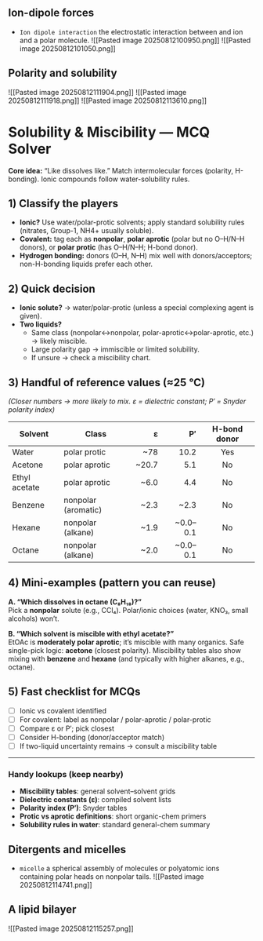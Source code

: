 ## Ion-dipole forces
* `Ion dipole interaction` the electrostatic interaction between and ion and a polar molecule.
![[Pasted image 20250812100950.png]]
![[Pasted image 20250812101050.png]]

## Polarity and solubility
![[Pasted image 20250812111904.png]]
![[Pasted image 20250812111918.png]]
![[Pasted image 20250812113610.png]]

# Solubility & Miscibility — MCQ Solver

**Core idea:** “Like dissolves like.” Match intermolecular forces (polarity, H-bonding). Ionic compounds follow water-solubility rules.

## 1) Classify the players
- **Ionic?** Use water/polar-protic solvents; apply standard solubility rules (nitrates, Group-1, NH4+ usually soluble).
- **Covalent:** tag each as **nonpolar**, **polar aprotic** (polar but no O–H/N–H donors), or **polar protic** (has O–H/N–H; H-bond donor).
- **Hydrogen bonding:** donors (O–H, N–H) mix well with donors/acceptors; non-H-bonding liquids prefer each other.

## 2) Quick decision
- **Ionic solute?** → water/polar-protic (unless a special complexing agent is given).
- **Two liquids?**
  - Same class (nonpolar↔nonpolar, polar-aprotic↔polar-aprotic, etc.) → likely miscible.
  - Large polarity gap → immiscible or limited solubility.
  - If unsure → check a miscibility chart.

## 3) Handful of reference values (≈25 °C)
*(Closer numbers → more likely to mix. ε = dielectric constant; P′ = Snyder polarity index)*

| Solvent | Class | ε | P′ | H-bond donor |
|---|---|---:|---:|:--:|
| Water | polar protic | ~78 | 10.2 | Yes |
| Acetone | polar aprotic | ~20.7 | 5.1 | No |
| Ethyl acetate | polar aprotic | ~6.0 | 4.4 | No |
| Benzene | nonpolar (aromatic) | ~2.3 | ~2.3 | No |
| Hexane | nonpolar (alkane) | ~1.9 | ~0.0–0.1 | No |
| Octane | nonpolar (alkane) | ~2.0 | ~0.0–0.1 | No |

## 4) Mini-examples (pattern you can reuse)

**A. “Which dissolves in octane (C₈H₁₈)?”**  
Pick a **nonpolar** solute (e.g., CCl₄). Polar/ionic choices (water, KNO₃, small alcohols) won’t.

**B. “Which solvent is miscible with ethyl acetate?”**  
EtOAc is **moderately polar aprotic**; it’s miscible with many organics. Safe single-pick logic: **acetone** (closest polarity). Miscibility tables also show mixing with **benzene** and **hexane** (and typically with higher alkanes, e.g., octane).

## 5) Fast checklist for MCQs
- [ ] Ionic vs covalent identified  
- [ ] For covalent: label as nonpolar / polar-aprotic / polar-protic  
- [ ] Compare ε or P′; pick closest  
- [ ] Consider H-bonding (donor/acceptor match)  
- [ ] If two-liquid uncertainty remains → consult a miscibility table

---

### Handy lookups (keep nearby)
- **Miscibility tables**: general solvent–solvent grids  
- **Dielectric constants (ε)**: compiled solvent lists  
- **Polarity index (P′)**: Snyder tables  
- **Protic vs aprotic definitions**: short organic-chem primers  
- **Solubility rules in water**: standard general-chem summary

## Ditergents and micelles
* `micelle` a spherical assembly of molecules or polyatomic ions containing polar heads on nonpolar tails.
![[Pasted image 20250812114741.png]]

## A lipid bilayer 
![[Pasted image 20250812115257.png]]
